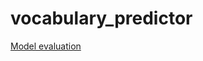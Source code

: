 # vocabulary_predictor
<a href=https://github.com/erithion/vocabulary-predict/blob/master/eval_scripts/README.md>Model evaluation</a>
